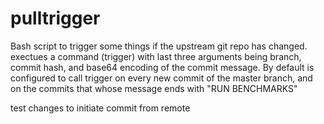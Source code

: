 # pulltrigger
Bash script to trigger some things if the upstream git repo has changed. exectues a command (trigger) with last three arguments being branch, commit hash, and base64 encoding of the commit message. 
By default is configured to call trigger on every new commit of the master branch, and on the commits that whose message ends with "RUN BENCHMARKS"

test changes to initiate commit from remote

